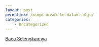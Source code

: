 ```yaml
---
layout: post
permalink: /mimpi-masuk-ke-dalam-salju/
categories:
    - Uncategorized
---
```


[Baca Selengkapnya](/02)